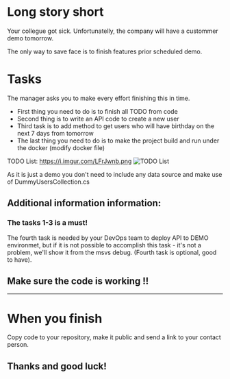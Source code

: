 # Long story short
Your collegue got sick. Unfortunatelly, the company will have a custommer demo tomorrow.

The only way to save face is to finish features prior scheduled demo.

# Tasks

The manager asks you to make every effort finishing this in time.

* First thing you need to do is to finish all TODO from code
* Second thing is to write an API code to create a new user
* Third task is to add method to get users who will have birthday on the next 7 days from tomorrow
* The last thing you need to do is to make the project build and run under the docker (modify docker file)

TODO List: https://i.imgur.com/LFrJwnb.png
![TODO List](https://i.imgur.com/LFrJwnb.png)

As it is just a demo you don't need to include any data source and make use of DummyUsersCollection.cs

## Additional information information:
### The tasks 1-3 is a must!

The fourth task is needed by your DevOps team to deploy API to DEMO environmet, but if it is not possible to accomplish this task - it's not a problem, we'll show it from the msvs debug. (Fourth task is optional, good to have).

## Make sure the code is working !!

---

# When you finish
Copy code to your repository, make it public and send a link to your contact person.

## Thanks and good luck!
